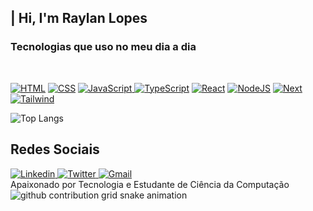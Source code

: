    <h2>     | Hi, I'm Raylan Lopes </h2>



### Tecnologias que uso no meu dia a dia
</br>

[![HTML](https://img.shields.io/badge/-HTML-333333?style=flat&logo=HTML5)](https://github.com/raylann-lopes)
[![CSS](https://img.shields.io/badge/-CSS-333333?style=flat&logo=CSS3&logoColor=1572B6)](https://github.com/raylann-lopes)
[![JavaScript](https://img.shields.io/badge/-JavaScript-333333?style=flat&logo=javascript)    ](https://github.com/raylann-lopes)
[![TypeScript](https://img.shields.io/badge/-TypeScript-333333?style=flat&logo=typescript&logoColor=2D79C7)](https://github.com/raylann-lopes)
[![React](https://img.shields.io/badge/-React-333333?style=flat&logo=react&logoColor=61DAFB)](https://github.com/raylann-lopes)
[![NodeJS](https://img.shields.io/badge/node.js-333333?style=flat&logo=node.js&logoColor=6DA55F)](https://github.com/raylann-lopes)
[![Next](https://img.shields.io/badge/Next-333333?style=flat&logo=next.js&logoColor=grey)](https://github.com/raylann-lopes)
[![Tailwind](https://img.shields.io/badge/tailwindcss-333333.svg?style=flat&logo=tailwind-css&logoColor=2338B2AC)](https://github.com/raylann-lopes)

![Top Langs](https://github-readme-stats-git-masterrstaa-rickstaa.vercel.app/api/top-langs/?username=raylann-lopes&?theme=react&bg_color=333333&border_color=333333&title_color=FFF&text_color=FFF)


<h2> Redes Sociais </h2>
<div>
    <a href="https://www.linkedin.com/in/raylannlopes/" target="_blank">
        <img src="https://img.shields.io/badge/LinkedIn-0077B5?style=flat&logo=linkedin&logoColor=white" alt="Linkedin"></img>
    </a>
    <a href="https://twitter.com/raylann_lopes" target="_blank">
        <img src="https://img.shields.io/badge/Twitter-1DA1F2?style=flat&logo=twitter&logoColor=white" alt="Twitter"></img>
    </a>
    <a href="mailto:raylannlopes@gmail.com" target="_blank">
        <img src="https://img.shields.io/badge/Gmail-D14836?style=flat&logo=gmail&logoColor=white" alt="Gmail"></img>
    </a>
</div>
Apaixonado por Tecnologia e Estudante de Ciência da Computação
<picture>
  <source media="(prefers-color-scheme: dark)" srcset="https://raw.githubusercontent.com/raylann-lopes/raylann-lopes/output/github-contribution-grid-snake-dark.svg">
  <source media="(prefers-color-scheme: light)" srcset="https://raw.githubusercontent.com/raylann-lopes/raylann-lopes/output/github-contribution-grid-snake.svg">
  <img alt="github contribution grid snake animation" src="https://raw.githubusercontent.com/raylann-lopes/raylann-lopes/output/github-contribution-grid-snake.svg">
</picture>
<br><br>
